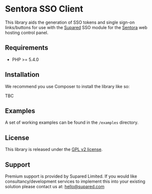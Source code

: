 # Sentora SSO Client

This library aids the generation of SSO tokens and single sign-on links/buttons for use with the [Supared](http://supared.com) SSO module for the [Sentora](http://sentora.org) web hosting control panel.

Requirements
------------

* PHP >= 5.4.0

Installation
------------

We recommend you use Composer to install the library like so:

TBC

Examples
--------

A set of working examples can be found in the ``/examples`` directory.

License
-------

This library is released under the [GPL v2 license](LICENSE).

Support
-------

Premium support is provided by Supared Limited. If you would like consultancy/development services to implement this into your existing solution please contact us at: hello@supared.com